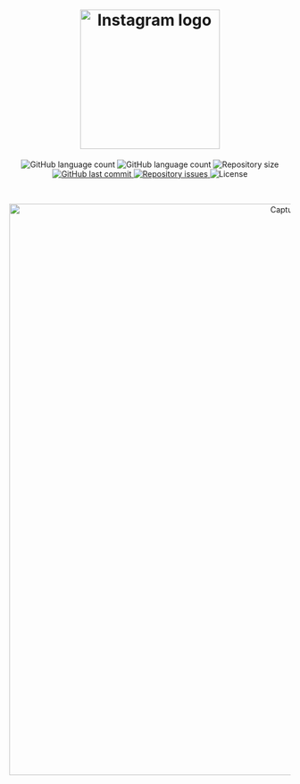 <h1 align="center">
    <img alt="Instagram logo" src="https://i.imgur.com/Qoaimyp.png" width="250px" />
</h1>

<p align="center">
  <img alt="GitHub language count" src="https://img.shields.io/amo/users/instagram-tema-escuro?color=orange">
    
  <img alt="GitHub language count" src="https://img.shields.io/amo/dw/instagram-tema-escuro?color=orange">

  <img alt="Repository size" src="https://img.shields.io/github/repo-size/johnendz/Firefox-Extension-Instagram-Dark?color=orange">
  
  <a href="https://github.com/johnendz/Firefox-Extension-Instagram-Dark/commits/master">
    <img alt="GitHub last commit" src="https://img.shields.io/github/last-commit/johnendz/Firefox-Extension-Instagram-Dark?color=orange">
  </a>

  <a href="https://github.com/johnendz/Firefox-Extension-Instagram-Dark/issues">
    <img alt="Repository issues" src="https://img.shields.io/github/issues/johnendz/Firefox-Extension-Instagram-Dark?color=orange">
  </a>

  <img alt="License" src="https://img.shields.io/badge/license-MIT-orange">
</p>

<br>

<p align="center">
  <img alt="Captura de Tela" width="1024" src="https://addons.cdn.mozilla.net/user-media/previews/full/232/232379.png?modified=1581637342">
</p>
